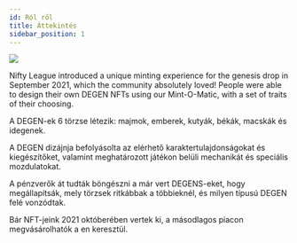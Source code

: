 ```yaml
---
id: Ról ről
title: Áttekintés
sidebar_position: 1
---
```


![](/img/mintomatic.gif)

Nifty League introduced a unique minting experience for the genesis drop in September 2021, which the community absolutely loved! People were able to design their own DEGEN NFTs using our Mint-O-Matic, with a set of traits of their choosing.

A DEGEN-ek 6 törzse létezik: majmok, emberek, kutyák, békák, macskák és idegenek.

A DEGEN dizájnja befolyásolta az elérhető karaktertulajdonságokat és kiegészítőket, valamint meghatározott játékon belüli mechanikát és speciális mozdulatokat.

A pénzverők át tudták böngészni a már vert DEGENS-eket, hogy megállapítsák, mely törzsek ritkábbak a többieknél, és milyen típusú DEGEN felé vonzódtak.

Bár NFT-jeink 2021 októberében vertek ki, a másodlagos piacon megvásárolhatók a [](https://opensea.io/collection/niftydegen)en keresztül.
